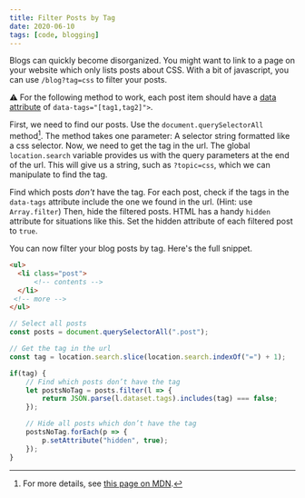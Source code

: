 ```yaml
---
title: Filter Posts by Tag
date: 2020-06-10
tags: [code, blogging]
---
```


Blogs can quickly become disorganized. You might want to link to a page on your website which only lists posts about CSS. With a bit of javascript, you can use `/blog?tag=css` to filter your posts.

⚠️ For the following method to work, each post item should have a [data attribute](https://developer.mozilla.org/en-US/docs/Web/HTML/Global_attributes/data-*) of `data-tags="[tag1,tag2]">`.

First, we need to find our posts. Use the `document.querySelectorAll` method[^1]. The method takes one parameter: A selector string formatted like a css selector. Now, we need to get the tag in the url. The global `location.search` variable provides us with the query parameters at the end of the url. This will give us a string, such as `?topic=css`, which we can manipulate to find the tag.

Find which posts *don't* have the tag. For each post, check if the tags in the `data-tags` attribute include the one we found in the url. (Hint: use `Array.filter`) Then, hide the filtered posts. HTML has a handy `hidden` attribute for situations like this. Set the hidden attribute of each filtered post to `true`.

You can now filter your blog posts by tag. Here's the full snippet.

```html
<ul>
  <li class="post">
      <!-- contents -->
  </li>
 <!-- more -->
</ul>
```

```js
// Select all posts
const posts = document.querySelectorAll(".post");

// Get the tag in the url
const tag = location.search.slice(location.search.indexOf("=") + 1);

if(tag) {
    // Find which posts don’t have the tag
    let postsNoTag = posts.filter(l => {
        return JSON.parse(l.dataset.tags).includes(tag) === false;
    });

	// Hide all posts which don’t have the tag
    postsNoTag.forEach(p => {
        p.setAttribute("hidden", true);
    });
}
```

[^1]: For more details, see [this page on MDN](https://developer.mozilla.org/en-US/docs/Web/API/Document/querySelectorAll).